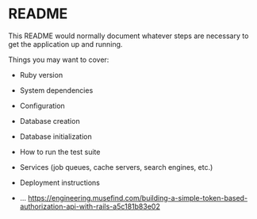# README

This README would normally document whatever steps are necessary to get the
application up and running.

Things you may want to cover:

* Ruby version

* System dependencies

* Configuration

* Database creation

* Database initialization

* How to run the test suite

* Services (job queues, cache servers, search engines, etc.)

* Deployment instructions

* ...
https://engineering.musefind.com/building-a-simple-token-based-authorization-api-with-rails-a5c181b83e02